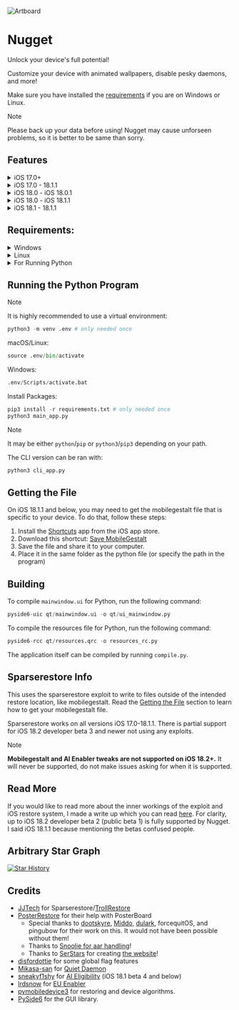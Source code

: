 ![Artboard][NuggetLogo]

# Nugget
Unlock your device's full potential!

Customize your device with animated wallpapers, disable pesky daemons, and more!

Make sure you have installed the [requirements](#requirements) if you are on Windows or Linux.

> [!NOTE]
> Please back up your data before using! Nugget may cause unforseen problems, so it is better to be same than sorry.

## Features
<details>
<summary>iOS 17.0+</summary>

- PosterBoard: Animated wallpapers and descriptors.
  - Community wallpapers can be found [here][WallpapersWebsite]
  - See documentation on the structure of tendies files in [documentation.md](documentation.md)
- Springboard Options (from [Cowabunga Lite][CowabungaLite])
  - Set Lock Screen Footnote
  - Disable Lock After Respring
  - Disable Screen Dimming While Charging
  - Disable Low Battery Alerts
- Internal Options (from [Cowabunga Lite][CowabungaLite])
  - Build Version in Status Bar
  - Force Right to Left
  - Force Metal HUD Debug
  - iMessage Diagnostics
  - IDS Diagnostics
  - VC Diagnostics
  - App Store Debug Gesture
  - Notes App Debug Mode
- Disable Daemons:
  - OTAd
  - UsageTrackingAgent
  - Game Center
  - Screen Time Agent
  - Logs, Dumps, and Crash Reports
  - ATWAKEUP
  - Tipsd
  - VPN
  - Chinese WLAN service
  - HealthKit
  - AirPrint
  - Assistive Touch
  - iCloud
  - Internet Tethering (aka Personal Hotspot)
  - PassBook
  - Spotlight
  - Voice Control
- Risky (Hidden) Options:
  - Disable thermalmonitord
  - OTA Killer
  - Custom Resolution
</details>
<details>
<summary>iOS 17.0 - 18.1.1</summary>

- Enable Dynamic Island on any device
- Enable iPhone X gestures on iPhone SEs
- Change Device Model Name (ie what shows in the Settings app)
- Enable Boot Chime
- Enable Charge Limit
- Enable Tap to Wake on unsupported devices (ie iPhone SEs)
- Enable Collision SOS
- Enable Stage Manager
- Disable the Wallpaper Parallax
- Disable Region Restrictions (ie. Shutter Sound)
  - Note: This does not include enabling EU sideloading outside the EU. That will come later.
- Show the Apple Pencil options in Settings app
- Show the Action Button options in Settings app
- Show Internal Storage info (Might cause problems on some devices, use at your own risk)
- EU Enabler (iOS 17.6-)
</details>
<details>
<summary>iOS 18.0 - iOS 18.0.1</summary>

- Feature Flags (iOS 18.1b4-):
  - Enabling lock screen clock animation, lock screen page duplication button, and more!
  - Disabling the new iOS 18 Photos UI (iOS 18.0 betas only, unknown which patched it)
</details>
<details>
<summary>iOS 18.0 - iOS 18.1.1</summary>

- Enable iPhone 16 camera button page in the Settings app
- Enable AOD & AOD Vibrancy on any device
</details>
<details>
<summary>iOS 18.1 - 18.1.1</summary>

- AI Enabler
- Device Spoofing
</details>

## Requirements:
<details>
<summary>Windows</summary>
  
  - Either [Apple Devices (from Microsoft Store)][AppleDevices] App or [iTunes (from Apple website)][iTunes]
</details>

<details>
<summary>Linux</summary>

  - [usbmuxd][usbmuxdGitHub]
  - [libimobiledevice][libimobiledeviceGitHub]
</details>

<details>
<summary>For Running Python</summary>

  - [pymobiledevice3][pymobiledevice3GitHub]
  - [PySide6][PySide6Doc]
  - Python 3.8 or newer
</details>

## Running the Python Program
> [!NOTE]
> It is highly recommended to use a virtual environment:
> ```py
> python3 -m venv .env # only needed once
> ```
macOS/Linux:
```py
source .env/bin/activate
```
Windows:
```py
.env/Scripts/activate.bat
```
Install Packages:
```py
pip3 install -r requirements.txt # only needed once
python3 main_app.py
```
> [!NOTE]
> It may be either `python`/`pip` or `python3`/`pip3` depending on your path.

The CLI version can be ran with:
```py 
python3 cli_app.py
```

## Getting the File
On iOS 18.1.1 and below, you may need to get the mobilegestalt file that is specific to your device. To do that, follow these steps:
1. Install the [Shortcuts][ShortcutsApp] app from the iOS app store.
2. Download this shortcut: [Save MobileGestalt][MobilegestaltShortcut]
3. Save the file and share it to your computer.
4. Place it in the same folder as the python file (or specify the path in the program)

## Building
To compile `mainwindow.ui` for Python, run the following command:
```py
pyside6-uic qt/mainwindow.ui -o qt/ui_mainwindow.py
```

To compile the resources file for Python, run the following command:
```py
pyside6-rcc qt/resources.qrc -o resources_rc.py
```

The application itself can be compiled by running `compile.py`.

## Sparserestore Info
This uses the sparserestore exploit to write to files outside of the intended restore location, like mobilegestalt. Read the [Getting the File](#getting-the-file) section to learn how to get your mobilegestalt file.

Sparserestore works on all versions iOS 17.0-18.1.1. There is partial support for iOS 18.2 developer beta 3 and newer not using any exploits.

> [!NOTE]
> **Mobilegestalt and AI Enabler tweaks are not supported on iOS 18.2+.** It will never be supported, do not make issues asking for when it is supported.

## Read More
If you would like to read more about the inner workings of the exploit and iOS restore system, I made a write up which you can read [here][ReadMoreGist].
For clarity, up to iOS 18.2 developer beta 2 (public beta 1) is fully supported by Nugget. I said iOS 18.1.1 because mentioning the betas confused people.

## Arbitrary Star Graph
<a href="https://www.star-history.com/#leminlimez/Nugget&Date">
  <picture>
    <source media="(prefers-color-scheme: dark)" srcset="https://api.star-history.com/svg?repos=leminlimez/Nugget&type=Date&theme=dark" />
    <source media="(prefers-color-scheme: light)" srcset="https://api.star-history.com/svg?repos=leminlimez/Nugget&type=Date" />
    <img alt="Star History" src="https://api.star-history.com/svg?repos=leminlimez/Nugget&type=Date" />
  </picture>
</a>

## Credits
- [JJTech][JJTechGitHub] for Sparserestore/[TrollRestore][TrollStoreGitHub]
- [PosterRestore][PosterRestoreDiscord] for their help with PosterBoard
  - Special thanks to [dootskyre][dootskyreX], [Middo][MiddoX], [dulark][dularkGitHub], forcequitOS, and pingubow for their work on this. It would not have been possible without them!
  - Thanks to [Snoolie for aar handling][python-aar-stuffGitHub]!
  - Thanks to [SerStars][SerStarsX] for creating [the website][WallpapersWebsite]!
- [disfordottie][disfordottieX] for some global flag features
- [Mikasa-san][Mikasa-sanGitHub] for [Quiet Daemon][QuietDaemonGitHub]
- [sneakyf1shy][sneakyf1shyGitHub] for [AI Eligibility][AIEligibilityGist] (iOS 18.1 beta 4 and below)
- [lrdsnow][lrdsnowGitHub] for [EU Enabler][EUEnablerGitHub]
- [pymobiledevice3][pymobiledevice3GitHub] for restoring and device algorithms.
- [PySide6][PySide6Doc] for the GUI library.

[NuggetLogo]: https://raw.githubusercontent.com/leminlimez/Nugget/refs/heads/main/credits/small_nugget.png
[CowabungaLite]: https://github.com/leminlimez/CowabungaLite
[WallpapersWebsite]: https://cowabun.ga/wallpapers
[AppleDevices]: https://apps.microsoft.com/detail/9np83lwlpz9k
[iTunes]: https://support.apple.com/en-us/106372
[usbmuxdGitHub]: https://github.com/libimobiledevice/usbmuxd
[libimobiledeviceGitHub]: https://github.com/libimobiledevice/libimobiledevice
[ShortcutsApp]: https://apps.apple.com/us/app/shortcuts/id915249334
[MobilegestaltShortcut]: https://www.icloud.com/shortcuts/d6f0a136ddda4714a80750512911c53b
[ReadMoreGist]: https://gist.github.com/leminlimez/c602c067349140fe979410ef69d39c28

[JJTechGitHub]: https://github.com/JJTech0130
[TrollStoreGitHub]: https://github.com/JJTech0130/TrollRestore
[PosterRestoreDiscord]: https://discord.gg/gWtzTVhMvh
[dootskyreX]: https://x.com/dootskyre
[MiddoX]: https://x.com/MWRevamped
[dularkGitHub]: https://github.com/dularkian
[SerStarsX]: https://x.com/SerStars_lol
[disfordottieX]: https://x.com/disfordottie
[Mikasa-sanGitHub]: https://github.com/Mikasa-san
[QuietDaemonGitHub]: https://github.com/Mikasa-san/QuietDaemon
[sneakyf1shyGitHub]: https://github.com/f1shy-dev
[lrdsnowGitHub]: https://github.com/Lrdsnow
[EUEnablerGitHub]: https://github.com/Lrdsnow/EUEnabler
[pymobiledevice3GitHub]: https://github.com/doronz88/pymobiledevice3
[PySide6Doc]: https://doc.qt.io/qtforpython-6/
[python-aar-stuffGitHub]: https://github.com/0xilis/python-aar-stuff
[AIEligibilityGist]: https://gist.github.com/f1shy-dev/23b4a78dc283edd30ae2b2e6429129b5
